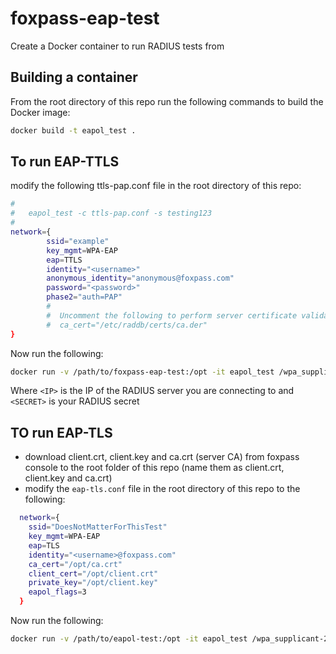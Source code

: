 
# foxpass-eap-test
Create a Docker container to run RADIUS tests from

## Building a container

From the root directory of this repo run the following commands to build the Docker image:

```bash
docker build -t eapol_test .
```

## To run EAP-TTLS

modify the following ttls-pap.conf file in the root directory of this repo:

```bash
#
#   eapol_test -c ttls-pap.conf -s testing123
#
network={
        ssid="example"
        key_mgmt=WPA-EAP
        eap=TTLS
        identity="<username>"
        anonymous_identity="anonymous@foxpass.com"
        password="<password>"
        phase2="auth=PAP"
        #
        #  Uncomment the following to perform server certificate validation.
        #  ca_cert="/etc/raddb/certs/ca.der"
}
```

Now run the following:

```bash
docker run -v /path/to/foxpass-eap-test:/opt -it eapol_test /wpa_supplicant-2.8/wpa_supplicant/eapol_test -a <IP> -s <secret> -c /opt/ttls-pap.conf
```

Where `<IP>` is the IP of the RADIUS server you are connecting to and `<SECRET>` is your RADIUS secret

## TO run EAP-TLS

* download client.crt, client.key and ca.crt (server CA) from foxpass console to the root folder of this repo (name them as client.crt, client.key and ca.crt)
* modify the `eap-tls.conf` file in the root directory of this repo to the following:
  
```bash
  network={
    ssid="DoesNotMatterForThisTest"
    key_mgmt=WPA-EAP
    eap=TLS
    identity="<username>@foxpass.com"
    ca_cert="/opt/ca.crt"
    client_cert="/opt/client.crt"
    private_key="/opt/client.key"
    eapol_flags=3
  }
```

Now run the following:

```bash
docker run -v /path/to/eapol-test:/opt -it eapol_test /wpa_supplicant-2.8/wpa_supplicant/eapol_test -a 44.194.175.80 -s <secret> -c /opt/tls.conf
```
